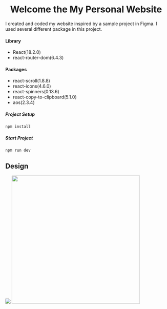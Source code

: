 # <h1 align="center">Welcome the My Personal Website</h1>

I created and coded my website inspired by a sample project in Figma. I used several different package in this project.

#### Library
  * React(18.2.0)
  * react-router-dom(6.4.3)
  

#### Packages
  * react-scroll(1.8.8)
  * react-icons(4.6.0)
  * react-spinners(0.13.6)
  * react-copy-to-clipboard(5.1.0)
  * aos(2.3.4)
  
  ##### Project Setup
 ```
 npm install
 ```
 ##### Start Project
 ```
 npm run dev
 ```
 
 ## Design
 <p float="left">
 <img src="https://www.toptal.com/developers/img-resize/view/851aaf24d720ace0e0e292b6d53f3068.png" />
 <img src="https://www.toptal.com/developers/img-resize/view/9cd85c188c6f8833e922d4916bc3b4cd.png" height="400" />
</p>
